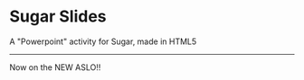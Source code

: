 Sugar Slides
============

A "Powerpoint" activity for Sugar, made in HTML5

--------

Now on the NEW ASLO!!
